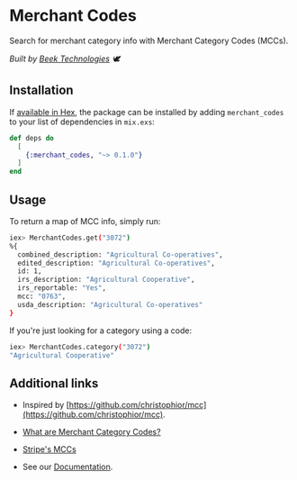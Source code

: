 # Merchant Codes

Search for merchant category info with Merchant Category Codes (MCCs).

_Built by [Beek Technologies](https://beek.com.au/) 🕊_

## Installation

If [available in Hex](https://hex.pm/docs/publish), the package can be installed
by adding `merchant_codes` to your list of dependencies in `mix.exs`:

```elixir
def deps do
  [
    {:merchant_codes, "~> 0.1.0"}
  ]
end
```

## Usage

To return a map of MCC info, simply run:

```bash
iex> MerchantCodes.get("3072")
%{
  combined_description: "Agricultural Co-operatives",
  edited_description: "Agricultural Co-operatives",
  id: 1,
  irs_description: "Agricultural Cooperative",
  irs_reportable: "Yes",
  mcc: "0763",
  usda_description: "Agricultural Co-operatives"
}
```

If you're just looking for a category using a code:

```bash
iex> MerchantCodes.category("3072")
"Agricultural Cooperative"
```

## Additional links

- Inspired by [https://github.com/christophior/mcc](https://github.com/christophior/mcc).

- [What are Merchant Category Codes?](https://en.wikipedia.org/wiki/Merchant_category_code)

- [Stripe's MCCs](https://stripe.com/docs/issuing/categories)

- See our [Documentation](https://hexdocs.pm/merchant_codes).
